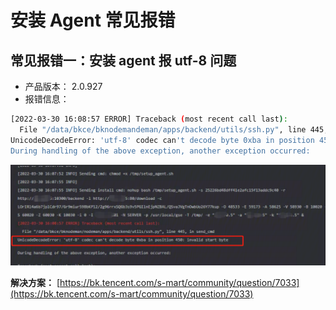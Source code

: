 # 安装 Agent 常见报错
## 常见报错一：安装 agent 报 utf-8 问题

- 产品版本： 2.0.927
- 报错信息：
```bash
[2022-03-30 16:08:57 ERROR] Traceback (most recent call last):
  File "/data/bkce/bknodemandeman/apps/backend/utils/ssh.py", line 445, in send_cmd
UnicodeDecodeError: 'utf-8' codec can't decode byte 0xba in position 450: invalid start byte
During handling of the above exception, another exception occurred:
```
![](../assets/002.png)

**解决方案：** 
[https://bk.tencent.com/s-mart/community/question/7033](https://bk.tencent.com/s-mart/community/question/7033)
